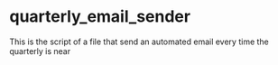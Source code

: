 # quarterly_email_sender
This is the script of a file that send an automated email every time the quarterly is near
